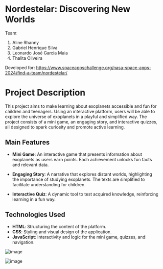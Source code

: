 # Nordestelar: Discovering New Worlds

Team:

1. Aline Rhanny
2. Gabriel Henrique Silva
3. Leonardo José Garcia Maia
4. Thalita Oliveira

Developed for: https://www.spaceappschallenge.org/nasa-space-apps-2024/find-a-team/nordestelar/

# Project Description

This project aims to make learning about exoplanets accessible and fun for children and teenagers. Using an interactive platform, users will be able to explore the universe of exoplanets in a playful and simplified way. The project consists of a mini game, an engaging story, and interactive quizzes, all designed to spark curiosity and promote active learning.

## Main Features

- **Mini Game**: An interactive game that presents information about exoplanets as users earn points. Each achievement unlocks fun facts and relevant data.

- **Engaging Story**: A narrative that explores distant worlds, highlighting the importance of studying exoplanets. The texts are simplified to facilitate understanding for children.

- **Interactive Quiz**: A dynamic tool to test acquired knowledge, reinforcing learning in a fun way.

## Technologies Used

- **HTML**: Structuring the content of the platform.
- **CSS**: Styling and visual design of the application.
- **JavaScript**: Interactivity and logic for the mini game, quizzes, and navigation.

![image](https://github.com/user-attachments/assets/35e50d51-6e09-4118-a7fd-43c0a29b4b39)

![image](https://github.com/user-attachments/assets/9f78b933-8d4c-411a-b644-a80a4eb4ae47)
